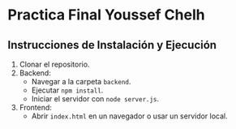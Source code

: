 # Practica Final Youssef Chelh
##  Instrucciones de Instalación y Ejecución
1. Clonar el repositorio.
2. Backend:
   - Navegar a la carpeta `backend`.
   - Ejecutar `npm install`.
   - Iniciar el servidor con `node server.js`.
3. Frontend:
   - Abrir `index.html` en un navegador o usar un servidor local.

